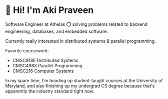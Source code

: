 # 👋 Hi! I'm Aki Praveen

Software Engineer at Athelas ⭕ solving problems related to backend engineering, databases, and embedded software.

Currently really interested in distributed systems & parallel programming. 

Favorite coursework:
* CMSC818E Distributed Systems
* CMSC498X Parallel Programming
* CMSC216 Computer Systems

In my spare time, I'm heading up student-taught courses at the University of Maryland, and also finishing up my undergrad CS degree because that's apparently the industry standard right now.
